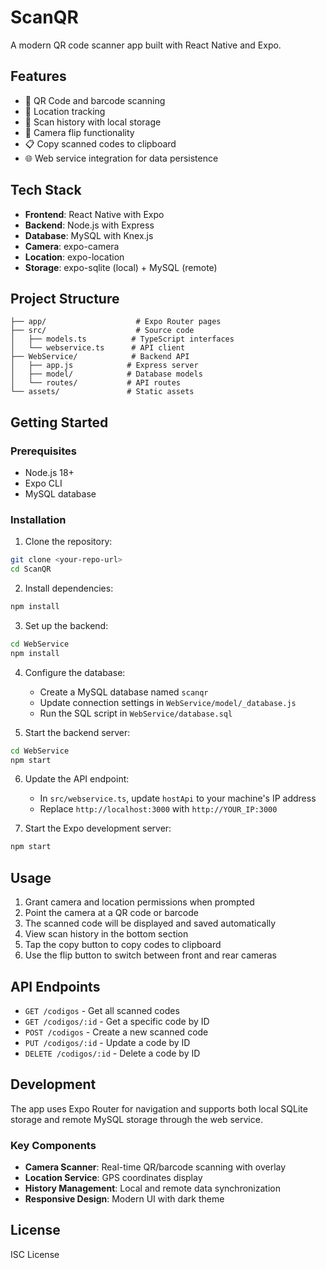 # ScanQR

A modern QR code scanner app built with React Native and Expo.

## Features

- 📱 QR Code and barcode scanning
- 📍 Location tracking
- 💾 Scan history with local storage
- 🔄 Camera flip functionality
- 📋 Copy scanned codes to clipboard
- 🌐 Web service integration for data persistence

## Tech Stack

- **Frontend**: React Native with Expo
- **Backend**: Node.js with Express
- **Database**: MySQL with Knex.js
- **Camera**: expo-camera
- **Location**: expo-location
- **Storage**: expo-sqlite (local) + MySQL (remote)

## Project Structure

```
├── app/                    # Expo Router pages
├── src/                    # Source code
│   ├── models.ts          # TypeScript interfaces
│   └── webservice.ts      # API client
├── WebService/            # Backend API
│   ├── app.js            # Express server
│   ├── model/            # Database models
│   └── routes/           # API routes
└── assets/               # Static assets
```

## Getting Started

### Prerequisites

- Node.js 18+
- Expo CLI
- MySQL database

### Installation

1. Clone the repository:
```bash
git clone <your-repo-url>
cd ScanQR
```

2. Install dependencies:
```bash
npm install
```

3. Set up the backend:
```bash
cd WebService
npm install
```

4. Configure the database:
   - Create a MySQL database named `scanqr`
   - Update connection settings in `WebService/model/_database.js`
   - Run the SQL script in `WebService/database.sql`

5. Start the backend server:
```bash
cd WebService
npm start
```

6. Update the API endpoint:
   - In `src/webservice.ts`, update `hostApi` to your machine's IP address
   - Replace `http://localhost:3000` with `http://YOUR_IP:3000`

7. Start the Expo development server:
```bash
npm start
```

## Usage

1. Grant camera and location permissions when prompted
2. Point the camera at a QR code or barcode
3. The scanned code will be displayed and saved automatically
4. View scan history in the bottom section
5. Tap the copy button to copy codes to clipboard
6. Use the flip button to switch between front and rear cameras

## API Endpoints

- `GET /codigos` - Get all scanned codes
- `GET /codigos/:id` - Get a specific code by ID
- `POST /codigos` - Create a new scanned code
- `PUT /codigos/:id` - Update a code by ID
- `DELETE /codigos/:id` - Delete a code by ID

## Development

The app uses Expo Router for navigation and supports both local SQLite storage and remote MySQL storage through the web service.

### Key Components

- **Camera Scanner**: Real-time QR/barcode scanning with overlay
- **Location Service**: GPS coordinates display
- **History Management**: Local and remote data synchronization
- **Responsive Design**: Modern UI with dark theme

## License

ISC License